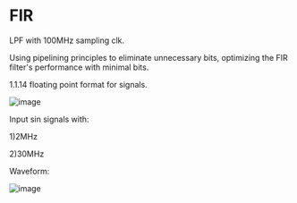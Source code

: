 # FIR
LPF with 100MHz sampling clk.

Using pipelining principles to eliminate unnecessary bits, optimizing the FIR filter's performance with minimal bits.

1.1.14 floating point format for signals.


![image](https://github.com/user-attachments/assets/9843bdc1-aaed-4679-9c90-0f95f0b7afba)


Input sin signals with: 

1)2MHz

2)30MHz

Waveform:


![image](https://github.com/user-attachments/assets/054b1268-89b2-4db4-a7f3-161b46a932d3)


